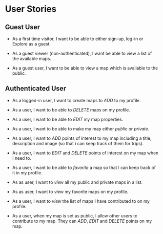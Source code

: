 # User Stories

## Guest User
- As a first time visitor, I want to be able to either sign-up, log-in or Explore as a guest.

- As a guest viewer (non-authenticated), I want be able to view a list of the available maps.

- As a guest user, I want to be able to view a map which is available to the public.

## Authenticated User

- As a logged-in user, I want to create maps to *ADD* to my profile.

- As a user, I want to be able to *DELETE* maps on my profile.

- As a user, I want to be able to *EDIT* my map properties.

- As a user, I want to be able to make my map either *public* or *private*.

- As a user, I want to *ADD* points of interest to my map including a title, description and image (so that i can keep track of them for trips).

- As a user, I want to *EDIT* and *DELETE* points of interest on my map when I need to.
 
- As a user, I want to be able to *favorite* a map so that I can keep track of it in my profile.

- As as user, I want to *view* all my public and private maps in a list.

- As as user, I want to *view* my favorite maps on my profile.

- As a user, I want to *view* the list of maps I have contributed to on my profile.

- As a user, when my map is set as public, I allow other users to contribute to my map. They can *ADD*, *EDIT* and *DELETE* points on my map.
